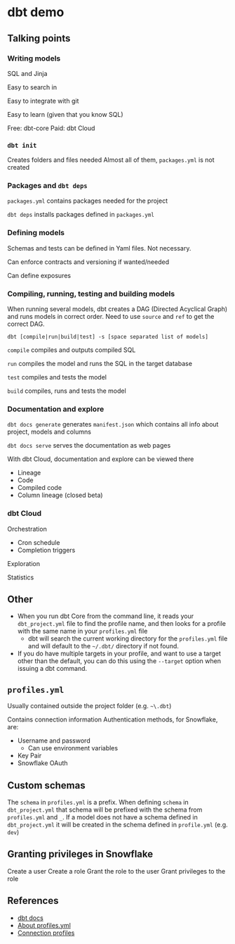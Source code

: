 # dbt demo

## Talking points

### Writing models

SQL and Jinja

Easy to search in

Easy to integrate with git

Easy to learn (given that you know SQL)

Free: dbt-core
Paid: dbt Cloud

### `dbt init`

Creates folders and files needed
Almost all of them, `packages.yml` is not created

### Packages and `dbt deps`

`packages.yml` contains packages needed for the project

`dbt deps` installs packages defined in `packages.yml`

### Defining models

Schemas and tests can be defined in Yaml files. Not necessary.

Can enforce contracts and versioning if wanted/needed

Can define exposures

### Compiling, running, testing and building models

When running several models, dbt creates a DAG (Directed Acyclical Graph) and runs models in correct order.
Need to use `source` and `ref` to get the correct DAG.

`dbt [compile|run|build|test] -s [space separated list of models]`

`compile` compiles and outputs compiled SQL

`run` compiles the model and runs the SQL in the target database

`test` compiles and tests the model

`build` compiles, runs and tests the model

### Documentation and explore

`dbt docs generate` generates `manifest.json` which contains all info about project, models and columns

`dbt docs serve` serves the documentation as web pages

With dbt Cloud, documentation and explore can be viewed there
- Lineage
- Code
- Compiled code
- Column lineage (closed beta)

### dbt Cloud

Orchestration
- Cron schedule
- Completion triggers

Exploration

Statistics

## Other

- When you run dbt Core from the command line, it reads your `dbt_project.yml` file to find the profile name, and then looks for a profile with the same name in your `profiles.yml` file
  - dbt will search the current working directory for the `profiles.yml` file and will default to the `~/.dbt/` directory if not found.
- If you do have multiple targets in your profile, and want to use a target other than the default, you can do this using the `--target` option when issuing a dbt command.

## `profiles.yml`

Usually contained outside the project folder (e.g. `~\.dbt`)

Contains connection information
Authentication methods, for Snowflake, are:
- Username and password
  - Can use environment variables
- Key Pair
- Snowflake OAuth

## Custom schemas

The `schema` in `profiles.yml` is a prefix. When defining `schema` in `dbt_project.yml` that schema will be prefixed with the schema from `profiles.yml` and `_`.
If a model does not have a schema defined in `dbt_project.yml` it will be created in the schema defined in `profile.yml` (e.g. `dev`)

## Granting privileges in Snowflake

Create a user
Create a role
Grant the role to the user
Grant privileges to the role

## References

- [dbt docs](https://docs.getdbt.com/docs/introduction)
- [About profiles.yml](https://docs.getdbt.com/docs/core/connect-data-platform/profiles.yml)
- [Connection profiles](https://docs.getdbt.com/docs/core/connect-data-platform/connection-profiles)
